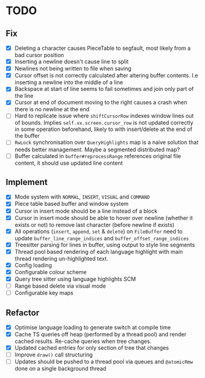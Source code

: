 # TODO

## Fix

* [X] Deleting a character causes PieceTable to segfault, most likely from a bad cursor position
* [X] Inserting a newline doesn't cause line to split
* [X] Newlines not being written to file when saving
* [X] Cursor offset is not correctly calculated after altering buffer contents. I.e inserting a newline into the middle of a line
* [X] Backspace at start of line seems to fail sometimes and join only part of the line
* [X] Cursor at end of document moving to the right causes a crash when there is no newline at the end
* [ ] Hard to replicate issue where `shiftCursorRow` indexes window lines out of bounds. Implies `self.vx.screen.cursor_row` is not updated correctly in some operation beforehand, likely to with insert/delete at the end of the buffer
* [ ] `RwLock` synchronisation over `QueryHighlights` map is a naive solution that needs better management. Maybe a segmented distributed map?
* [ ] Buffer calculated in `buffer#reprocessRange` references original file content, it should use updated line content

## Implement

* [X] Mode system with `NORMAL`, `INSERT`, `VISUAL` and `COMMAND`
* [X] Piece table based buffer and window system
* [X] Cursor in insert mode should be a line instead of a block
* [X] Cursor in insert mode should be able to hover over newline (whether it exists or not) to remove last character (before newline if exists)
* [X] All operations (`insert`, `append`, `set` & `delete`) on `FileBuffer` need to update `buffer_line_range_indices` and `buffer_offset_range_indices`
* [X] Treesitter parsing for lines in buffer, using output to style line segments
* [X] Thread pool based rendering of each language highlight with main thread rendering un-highlighted text.
* [X] Config loading
* [X] Configurable colour scheme
* [X] Query tree sitter using language highlights SCM
* [ ] Range based delete via visual mode
* [ ] Configurable key maps

## Refactor

* [X] Optimise language loading to generate switch at compile time
* [X] Cache TS queries off heap (performed by a thread pool) and render cached results. Re-cache queries when tree changes.
* [X] Updated cached entries for only section of tree that changes
* [ ] Improve `draw()` call structuring
* [ ] Updates should be pushed to a thread pool via queues and `@atomicRmw` done on a single background thread
